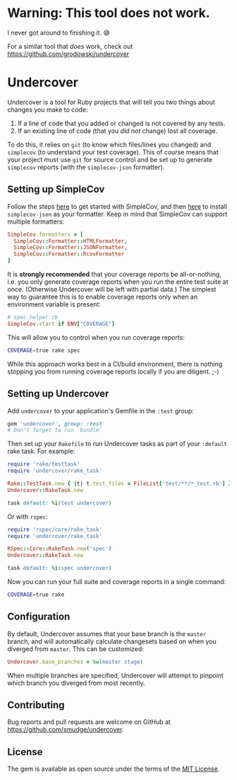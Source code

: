 # Warning: This tool does not work.

I never got around to finishing it. 😅

For a similar tool that _does_ work, check out https://github.com/grodowski/undercover

# Undercover

Undercover is a tool for Ruby projects that will tell you two things about changes you make to code:

1. If a line of code that you added or changed is not covered by any tests.
2. If an existing line of code (that you _did not_ change) lost all coverage.

To do this, it relies on `git` (to know which files/lines you changed) and `simplecov` (to understand your test coverage). This of course
means that your project must use `git` for source control and be set up to generate `simplecov` reports (with the `simplecov-json`
formatter).

## Setting up SimpleCov

Follow the steps [here](https://github.com/colszowka/simplecov#getting-started) to get started with SimpleCov, and then
[here](https://github.com/vicentllongo/simplecov-json#usage) to install `simplecov-json` as your formatter. Keep in mind that SimpleCov can
support multiple formatters:

```ruby
SimpleCov.formatters = [
  SimpleCov::Formatter::HTMLFormatter,
  SimpleCov::Formatter::JSONFormatter,
  SimpleCov::Formatter::RcovFormatter
]
```

It is **strongly recommended** that your coverage reports be all-or-nothing, i.e. you only generate coverage reports when you run the entire
test suite at once. (Otherwise Undercover will be left with partial data.) The simplest way to guarantee this is to enable coverage reports
only when an environment variable is present:

```ruby
# spec_helper.rb
SimpleCov.start if ENV["COVERAGE"]
```

This will allow you to control when you run coverage reports:

```bash
COVERAGE=true rake spec
```

While this approach works best in a CI/build environment, there is nothing stopping you from running coverage reports locally if you are
diligent. ;-)

## Setting up Undercover

Add `undercover` to your application's Gemfile in the `:test` group:

```ruby
gem 'undercover', group: :test
# Don't forget to run `bundle`
```

Then set up your `Rakefile` to run Undercover tasks as part of your `:default` rake task. For example:

```ruby
require 'rake/testtask'
require 'undercover/rake_task'

Rake::TestTask.new { |t| t.test_files = FileList['test/**/*_test.rb'] }
Undercover::RakeTask.new

task default: %i(test undercover)
```

Or with `rspec`:

```ruby
require 'rspec/core/rake_task'
require 'undercover/rake_task'

RSpec::Core::RakeTask.new('spec')
Undercover::RakeTask.new

task default: %i(spec undercover)
```

Now you can run your full suite and coverage reports in a single command:

```bash
COVERAGE=true rake
```

## Configuration

By default, Undercover assumes that your base branch is the `master` branch, and will automatically calculate changesets based on when you
diverged from `master`. This can be customized:

```ruby
Undercover.base_branches = %w(master stage)
```

When multiple branches are specified, Undercover will attempt to pinpoint which branch you diverged from most recently.

## Contributing

Bug reports and pull requests are welcome on GitHub at https://github.com/smudge/undercover.

## License

The gem is available as open source under the terms of the [MIT License](http://opensource.org/licenses/MIT).
